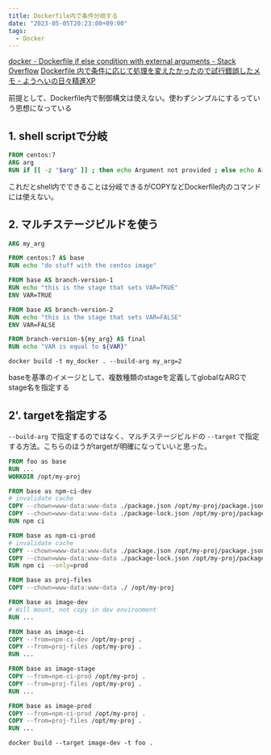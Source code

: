 ```yaml
---
title: Dockerfile内で条件分岐する
date: "2023-05-05T20:23:00+09:00"
tags:
  - Docker
---
```

 
[docker - Dockerfile if else condition with external arguments - Stack Overflow](https://stackoverflow.com/questions/43654656/dockerfile-if-else-condition-with-external-arguments)
[Dockerfile 内で条件に応じて処理を変えたかったので試行錯誤したメモ - ようへいの日々精進XP](https://inokara.hateblo.jp/entry/2021/01/02/165315)

前提として、Dockerfile内で制御構文は使えない。使わずシンプルにするっていう思想になっている

## 1. shell scriptで分岐

```dockerfile
FROM centos:7
ARG arg
RUN if [[ -z "$arg" ]] ; then echo Argument not provided ; else echo Argument is $arg ; fi
```

これだとshell内でできることは分岐できるがCOPYなどDockerfile内のコマンドには使えない。

## 2. マルチステージビルドを使う

```dockerfile
ARG my_arg

FROM centos:7 AS base
RUN echo "do stuff with the centos image"

FROM base AS branch-version-1
RUN echo "this is the stage that sets VAR=TRUE"
ENV VAR=TRUE

FROM base AS branch-version-2
RUN echo "this is the stage that sets VAR=FALSE"
ENV VAR=FALSE

FROM branch-version-${my_arg} AS final
RUN echo "VAR is equal to ${VAR}"
```

`docker build -t my_docker . --build-arg my_arg=2`

baseを基準のイメージとして、複数種類のstageを定義してglobalなARGでstage名を指定する

## 2'. targetを指定する

`--build-arg` で指定するのではなく、マルチステージビルドの `--target` で指定する方法。こちらのほうがtargetが明確になっていいと思った。

```dockerfile
FROM foo as base
RUN ...
WORKDIR /opt/my-proj

FROM base as npm-ci-dev
# invalidate cache
COPY --chown=www-data:www-data ./package.json /opt/my-proj/package.json
COPY --chown=www-data:www-data ./package-lock.json /opt/my-proj/package-lock.json
RUN npm ci

FROM base as npm-ci-prod
# invalidate cache
COPY --chown=www-data:www-data ./package.json /opt/my-proj/package.json
COPY --chown=www-data:www-data ./package-lock.json /opt/my-proj/package-lock.json
RUN npm ci --only=prod

FROM base as proj-files
COPY --chown=www-data:www-data ./ /opt/my-proj

FROM base as image-dev
# Will mount, not copy in dev environment
RUN ...

FROM base as image-ci
COPY --from=npm-ci-dev /opt/my-proj .
COPY --from=proj-files /opt/my-proj .
RUN ...

FROM base as image-stage
COPY --from=npm-ci-prod /opt/my-proj .
COPY --from=proj-files /opt/my-proj .
RUN ...

FROM base as image-prod
COPY --from=npm-ci-prod /opt/my-proj .
COPY --from=proj-files /opt/my-proj .
RUN ...
```

`docker build --target image-dev -t foo .`

